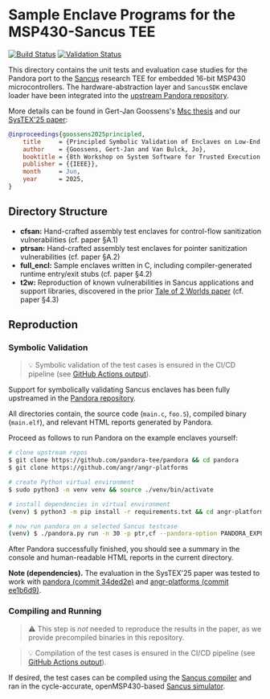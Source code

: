 # Sample Enclave Programs for the MSP430-Sancus TEE
[![Build Status](https://github.com/pandora-tee/pandora-examples/actions/workflows/sancus-cc.yml/badge.svg)](https://github.com/pandora-tee/pandora-examples/actions/workflows/sancus-cc.yml)
[![Validation Status](https://github.com/pandora-tee/pandora-examples/actions/workflows/sancus-ci.yml/badge.svg)](https://github.com/pandora-tee/pandora-examples/actions/workflows/sancus-ci.yml)

This directory contains the unit tests and evaluation case studies for the Pandora port to the [Sancus](https://downloads.distrinet-research.be/software/sancus/) research TEE for embedded 16-bit MSP430 microcontrollers. The hardware-abstraction layer and `SancusSDK` enclave loader have been integrated into the [upstream Pandora repository](https://github.com/pandora-tee/pandora).

More details can be found in Gert-Jan Goossens's [Msc thesis](https://downloads.distrinet-research.be/software/sancus/publications/goossens24thesis.pdf) and our [SysTEX'25 paper](https://vanbulck.net/files/systex25-pandora-sancus.pdf):

```bibtex
@inproceedings{goossens2025principled,
    title     = {Principled Symbolic Validation of Enclaves on Low-End Microcontrollers},
    author    = {Goossens, Gert-Jan and Van Bulck, Jo},
    booktitle = {8th Workshop on System Software for Trusted Execution {(SysTEX)}},
    publisher = {{IEEE}},
    month     = Jun,
    year      = 2025,
}
```

## Directory Structure

- **cfsan:** Hand-crafted assembly test enclaves for control-flow sanitization vulnerabilities (cf. paper §A.1)
- **ptrsan:** Hand-crafted assembly test enclaves for pointer sanitization vulnerabilities (cf. paper §A.2)
- **full_encl:** Sample enclaves written in C, including compiler-generated runtime entry/exit stubs (cf. paper §4.2)
- **t2w:** Reproduction of known vulnerabilities in Sancus applications and support libraries, discovered in the prior [Tale of 2 Worlds paper](https://vanbulck.net/files/ccs19-tale.pdf) (cf. paper §4.3)

## Reproduction

### Symbolic Validation

> :bulb: Symbolic validation of the test cases is ensured in the CI/CD pipeline (see [GitHub Actions output](https://github.com/pandora-tee/pandora-examples/actions/workflows/sancus-ci.yml)).

Support for symbolically validating Sancus enclaves has been fully upstreamed in the [Pandora repository](https://github.com/pandora-tee/pandora).

All directories contain, the source code (`main.c`, `foo.S`), compiled binary (`main.elf`), and relevant HTML reports generated by Pandora.

Proceed as follows to run Pandora on the example enclaves yourself:

```bash
# clone upstream repos
$ git clone https://github.com/pandora-tee/pandora && cd pandora
$ git clone https://github.com/angr/angr-platforms

# create Python virtual environment
$ sudo python3 -m venv venv && source ./venv/bin/activate

# install dependencies in virtual environment
(venv) $ python3 -m pip install -r requirements.txt && cd angr-platforms && python3 -m pip install . && cd ..

# now run pandora on a selected Sancus testcase
(venv) $ ./pandora.py run -n 30 -p ptr,cf --pandora-option PANDORA_EXPLORE_STACK_DEPTH=1500 /path/to/pandora-examples/sancus/testcase/main.elf
```

After Pandora successfully finished, you should see a summary in the console and human-readable HTML reports in the current directory.

**Note (dependencies).** The evaluation in the SysTEX'25 paper was tested to work with [pandora (commit 34ded2e)](https://github.com/pandora-tee/pandora/commit/34ded2e94d654116b0ce856fa82701d119352bab) and [angr-platforms (commit ee1b6d9)](https://github.com/angr/angr-platforms/commit/ee1b6d9d20f11b250580fa0d867d51957b8f4e53).

### Compiling and Running

> :warning: This step is _not_ needed to reproduce the results in the paper, as we provide precompiled binaries in this repository.

> :bulb: Compilation of the test cases is ensured in the CI/CD pipeline (see [GitHub Actions output](https://github.com/pandora-tee/pandora-examples/actions/workflows/sancus-cc.yml)).

If desired, the test cases can be compiled using the [Sancus compiler](https://github.com/sancus-tee/sancus-compiler/tree/master) and ran in the cycle-accurate, openMSP430-based [Sancus simulator](https://github.com/sancus-tee/sancus-core).

